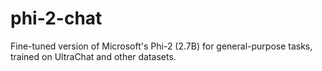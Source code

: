 # phi-2-chat
Fine-tuned version of Microsoft's Phi-2 (2.7B) for general-purpose tasks, trained on UltraChat and other datasets.
